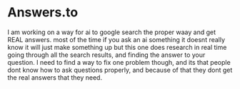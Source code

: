 # Answers.to

I am working on a way for ai to google search the proper waay and get REAL answers. most of the time if you ask an ai something it doesnt really know it will just make something up but this one does research in real time going through all the search results, and finding the answer to your question. I need to find a way to fix one problem though, and its that people dont know how to ask questions properly, and because of that they dont get the real answers that they need.
